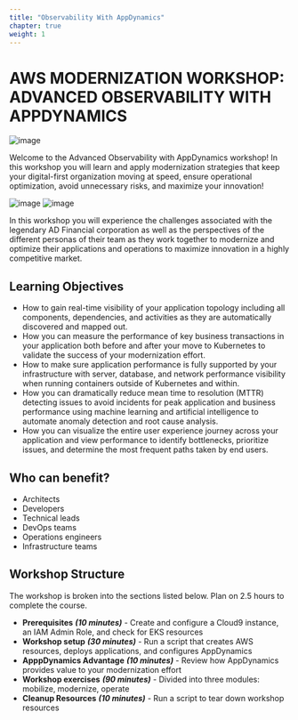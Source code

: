 ```yaml
---
title: "Observability With AppDynamics"
chapter: true
weight: 1
---
```


# AWS MODERNIZATION WORKSHOP: ADVANCED OBSERVABILITY WITH APPDYNAMICS

![image](/images/appd_logo.png)

Welcome to the Advanced Observability with AppDynamics workshop!  In this workshop you will learn and apply modernization strategies that keep your digital-first organization moving at speed, ensure operational optimization, avoid unnecessary risks, and maximize your innovation!

![image](/images/ad_financial_logo.png)
![image](/images/01_flowmap.png)


In this workshop you will experience the challenges associated with the legendary AD Financial corporation as well as the perspectives of the different personas of their team as they work together to modernize and optimize their applications and operations to maximize innovation in a highly competitive market.

## Learning Objectives
* How to gain real-time visibility of your application topology including all components, dependencies, and activities as they are automatically discovered and mapped out.
* How you can measure the performance of key business transactions in your application both before and after your move to Kubernetes to validate the success of your modernization effort.
* How to make sure application performance is fully supported by your infrastructure with server, database, and network performance visibility when running containers outside of Kubernetes and within.
* How you can dramatically reduce mean time to resolution (MTTR) detecting issues to avoid incidents for peak application and business performance using machine learning and artificial intelligence to automate anomaly detection and root cause analysis. 
* How you can visualize the entire user experience journey across your application and view performance to identify bottlenecks, prioritize issues, and determine the most frequent paths taken by end users.

## Who can benefit?
* Architects 
* Developers
* Technical leads
* DevOps teams
* Operations engineers
* Infrastructure teams 

## Workshop Structure

The workshop is broken into the sections listed below.  Plan on 2.5 hours to complete the course.

* **Prerequisites** ***(10 minutes)*** - Create and configure a Cloud9 instance, an IAM Admin Role, and check for EKS resources
* **Workshop setup** ***(30 minutes)*** - Run a script that creates AWS resources, deploys applications, and configures AppDynamics
* **ApppDynamics Advantage** ***(10 minutes)*** - Review how AppDynamics provides value to your modernization effort
* **Workshop exercises** ***(90 minutes)*** - Divided into three modules: mobilize, modernize, operate
* **Cleanup Resources** ***(10 minutes)*** - Run a script to tear down workshop resources  
  

